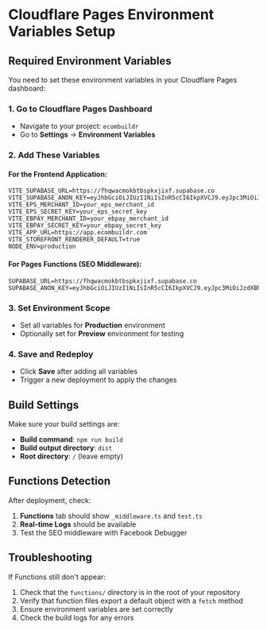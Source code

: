 # Cloudflare Pages Environment Variables Setup

## Required Environment Variables

You need to set these environment variables in your Cloudflare Pages dashboard:

### 1. Go to Cloudflare Pages Dashboard
- Navigate to your project: `ecombuildr`
- Go to **Settings** → **Environment Variables**

### 2. Add These Variables

#### For the Frontend Application:
```
VITE_SUPABASE_URL=https://fhqwacmokbtbspkxjixf.supabase.co
VITE_SUPABASE_ANON_KEY=eyJhbGciOiJIUzI1NiIsInR5cCI6IkpXVCJ9.eyJpc3MiOiJzdXBhYmFzZSIsInJlZiI6ImZocXdhY21va2J0YnNwa3hqaXhmIiwicm9sZSI6ImFub24iLCJpYXQiOjE3NTM2MjYyMzUsImV4cCI6MjA2OTIwMjIzNX0.BaqDCDcynSahyDxEUIyZLLtyXpd959y5Tv6t6tIF3GM
VITE_EPS_MERCHANT_ID=your_eps_merchant_id
VITE_EPS_SECRET_KEY=your_eps_secret_key
VITE_EBPAY_MERCHANT_ID=your_ebpay_merchant_id
VITE_EBPAY_SECRET_KEY=your_ebpay_secret_key
VITE_APP_URL=https://app.ecombuildr.com
VITE_STOREFRONT_RENDERER_DEFAULT=true
NODE_ENV=production
```

#### For Pages Functions (SEO Middleware):
```
SUPABASE_URL=https://fhqwacmokbtbspkxjixf.supabase.co
SUPABASE_ANON_KEY=eyJhbGciOiJIUzI1NiIsInR5cCI6IkpXVCJ9.eyJpc3MiOiJzdXBhYmFzZSIsInJlZiI6ImZocXdhY21va2J0YnNwa3hqaXhmIiwicm9sZSI6ImFub24iLCJpYXQiOjE3NTM2MjYyMzUsImV4cCI6MjA2OTIwMjIzNX0.BaqDCDcynSahyDxEUIyZLLtyXpd959y5Tv6t6tIF3GM
```

### 3. Set Environment Scope
- Set all variables for **Production** environment
- Optionally set for **Preview** environment for testing

### 4. Save and Redeploy
- Click **Save** after adding all variables
- Trigger a new deployment to apply the changes

## Build Settings

Make sure your build settings are:
- **Build command**: `npm run build`
- **Build output directory**: `dist`
- **Root directory**: `/` (leave empty)

## Functions Detection

After deployment, check:
1. **Functions** tab should show `_middleware.ts` and `test.ts`
2. **Real-time Logs** should be available
3. Test the SEO middleware with Facebook Debugger

## Troubleshooting

If Functions still don't appear:
1. Check that the `functions/` directory is in the root of your repository
2. Verify that function files export a default object with a `fetch` method
3. Ensure environment variables are set correctly
4. Check the build logs for any errors
